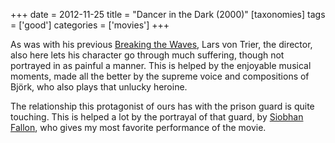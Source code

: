 +++
date = 2012-11-25
title = "Dancer in the Dark (2000)"
[taxonomies]
tags = ['good']
categories = ['movies']
+++

As was with his previous [Breaking the Waves], Lars von Trier, the
director, also here lets his character go through much suffering, though
not portrayed in as painful a manner. This is helped by the enjoyable
musical moments, made all the better by the supreme voice and
compositions of Björk, who also plays that unlucky heroine.

The relationship this protagonist of ours has with the prison guard is
quite touching. This is helped a lot by the portrayal of that guard, by
[Siobhan Fallon], who gives my most favorite performance of the movie.

  [Breaking the Waves]: http://tshepang.net/breaking-the-waves-1996
  [Siobhan Fallon]: http://en.wikipedia.org/wiki/Siobhan_Fallon_Hogan
